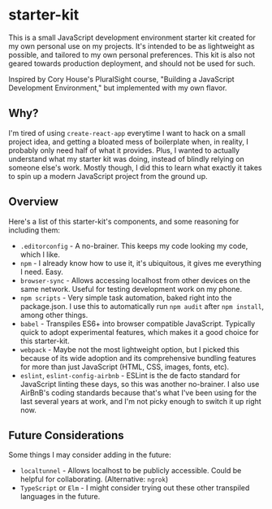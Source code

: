 # starter-kit

This is a small JavaScript development environment starter kit created for my own personal use on my projects. It's intended to be as lightweight as possible, and tailored to my own personal preferences. This kit is also not geared towards production deployment, and should not be used for such.

Inspired by Cory House's PluralSight course, "Building a JavaScript Development Environment," but implemented with my own flavor. 

## Why?

I'm tired of using `create-react-app` everytime I want to hack on a small project idea, and getting a bloated mess of boilerplate when, in reality, I probably only need half of what it provides. Plus, I wanted to actually understand what my starter kit was doing, instead of blindly relying on someone else's work. Mostly though, I did this to learn what exactly it takes to spin up a modern JavaScript project from the ground up.

## Overview

Here's a list of this starter-kit's components, and some reasoning for including them:

* `.editorconfig` - A no-brainer. This keeps my code looking my code, which I like.
* `npm` - I already know how to use it, it's ubiquitous, it gives me everything I need. Easy.
* `browser-sync` - Allows accessing localhost from other devices on the same network. Useful for testing development work on my phone.
* `npm scripts` - Very simple task automation, baked right into the package.json. I use this to automatically run `npm audit` after `npm install`, among other things.
* `babel` - Transpiles ES6+ into browser compatible JavaScript. Typically quick to adopt experimental features, which makes it a good choice for this starter-kit.
* `webpack` - Maybe not the most lightweight option, but I picked this because of its wide adoption and its comprehensive bundling features for more than just JavaScript (HTML, CSS, images, fonts, etc).
* `eslint`, `eslint-config-airbnb` - ESLint is the de facto standard for JavaScript linting these days, so this was another no-brainer. I also use AirBnB's coding standards because that's what I've been using for the last several years at work, and I'm not picky enough to switch it up right now.


## Future Considerations

Some things I may consider adding in the future:

* `localtunnel` - Allows localhost to be publicly accessible. Could be helpful for collaborating. (Alternative: `ngrok`)
* `TypeScript` or `Elm` - I might consider trying out these other transpiled languages in the future.

